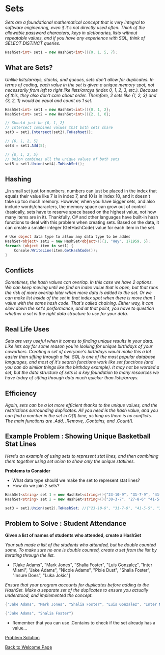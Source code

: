 # Sets

_Sets are a foundational mathematical concept that is very integral to software engineering, even if it's not directly used often. Think of the allowable password characters, keys in dictionaries, lists without repeatable values, and if you have any experience with SQL, think of SELECT DISTINCT queries._

```csharp
HashSet<int> set1 = new HashSet<int>(){0, 1, 5, 7};
```

## What are Sets?
_Unlike lists/arrays, stacks, and queues, sets don't allow for duplicates. In terms of coding, each value in the set is given a unique memory spot, not necessarily from left to right like lists/arrays (index 0, 1, 2, 3, etc.). Because of this, they also don't care about order. Therefore, 2 sets like {1, 2, 3} and {3, 2, 1} would be equal and count as 1 set._

```csharp
HashSet<int> set1 = new HashSet<int>(){0, 1, 2};
HashSet<int> set2 = new HashSet<int>(){2, 1, 0};

// Should just be {0, 1, 2}
// Intersect combines values that both sets share
set3 = set1.Intersect(set2).ToHashset(); 

// {0, 1, 2, 5}
set4 = set1.Add(5);

// {0, 1, 2, 5}
// Union combines all the unique values of both sets
set5 = set1.Union(set4).ToHashSet();
```

## Hashing
_In small set just for numbers, numbers can just be placed in the index that equals their value like 7 is in index 7, and 10 is in index 10, and it doesn't take up too much memory. However, when you have bigger sets, and also include words/characters, the memory space can grow out of control (basically, sets have to reserve space based on the highest value, not how many items are in it). Thankfully, C# and other languages have built-in hash functions to deal with this problem when creating sets. Based on the data, it can create a smaller integer (GetHashCode) value for each item in the set. 

```csharp
# Use object data type to allow any data type to be added
HashSet<object> set1 = new HashSet<object>(){1, "Hey", 171959, 5};
foreach (object item in set1) {
    Console.WriteLine(item.GetHashCode());
}
```

## Conflicts
_Sometimes, the hash values can overlap. In this case we have 2 options. We can keep moving until we find an index value that is open, but that runs the risk of more overlap later when more data is added to the set. Or we can make list inside of the set in that index spot when there is more than 1 value with the same hash code. That's called chaining. Either way, it can slow down the set's performance, and at that point, you have to question whether a set is the right data structure to use for your data._

## Real Life Uses
_Sets are very useful when it comes to finding unique results in your data. Like lets say for some reason you're looking for unique birthdays of your coworkers. Creating a set of everyone's birthdays would make this a lot easier than sifting through a list. SQL is one of the most popular database languages, and most of it's search functions work like set functions (and you can do similar things like the birthday example). It may not be worded a set, but the data structure of sets is a key foundation to many resources we have today of sifting through data much quicker than lists/arrays._

## Efficiency
_Again, sets can be a lot more efficient thanks to the unique values, and the restrictions surrounding duplicates. All you need is the hash value, and you can find a number in the set in O(1) time, as long as there is no conflicts. The main functions are .Add, .Remove, .Contains, and .Count()._


## Example Problem : Showing Unique Basketball Stat Lines

_Here's an example of using sets to represent stat lines, and then combining them together using set union to show only the unique statlines._

__Problems to Consider__
- What data type should we make the set to represent stat lines?
- How do we join 2 sets?

```csharp
HashSet<string> set 1 = new HashSet<string>(){"23-10-9", "31-7-9", "41-5-5"};
HashSet<string> set 2 = new HashSet<string>(){"30-3-7", "27-8-6" "41-5-5"};

set3 = set1.Union(set2).ToHashSet; //{"23-10-9", "31-7-9", "41-5-5", "30-3-7", "27-8-6"}, remember order doesn't matter in sets
```

## Problem to Solve : Student Attendance
__Given a list of names of students who attended, create a HashSet__

_Your sub made a list of the students who attended, but he double counted some. To make sure no one is double counted, create a set from the list by iterating through the list._ 

- ["Jake Adams", "Mark Jones", "Shalia Foster", "Luis Gonzalez", "Inter Miami", "Jake Adams", "Nicole Adams", "Pixie Dust", "Shalia Foster", "Insure Does", "Luka Jokic"]

_Ensure that your program accounts for duplicates before adding to the HashSet. Make a separate set of the duplicates to ensure you actually understood, and implemented the concept._

```csharp
{"Jake Adams", "Mark Jones", "Shalia Foster", "Luis Gonzalez", "Inter Miami", "Nicole Adams", "Pixie Dust", "Insure Does", "Luka Jokic"}

{"Jake Adams", "Shalia Foster"}
```

- Remember that you can use .Contains to check if the set already has a value...

[Problem Solution](/set-problem-solution/)


[Back to Welcome Page](/0-welcome.md)